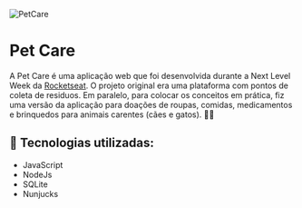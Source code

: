 ![PetCare](public/assets/photo_2020-07-07_18-26-47.svg)

# Pet Care

A Pet Care é uma aplicação web que foi desenvolvida durante a Next Level Week da [Rocketseat](https://rocketseat.com.br/). O projeto original era uma plataforma com pontos de coleta de residuos. Em paralelo, para colocar os conceitos em prática, fiz uma versão da aplicação para doações de roupas, comidas, medicamentos e brinquedos para animais carentes (cães e gatos). :dog::cat:

## :paperclip: Tecnologias utilizadas:
* JavaScript
* NodeJs
* SQLite
* Nunjucks 
